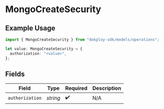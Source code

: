 # MongoCreateSecurity

## Example Usage

```typescript
import { MongoCreateSecurity } from "dokploy-sdk/models/operations";

let value: MongoCreateSecurity = {
  authorization: "<value>",
};
```

## Fields

| Field              | Type               | Required           | Description        |
| ------------------ | ------------------ | ------------------ | ------------------ |
| `authorization`    | *string*           | :heavy_check_mark: | N/A                |